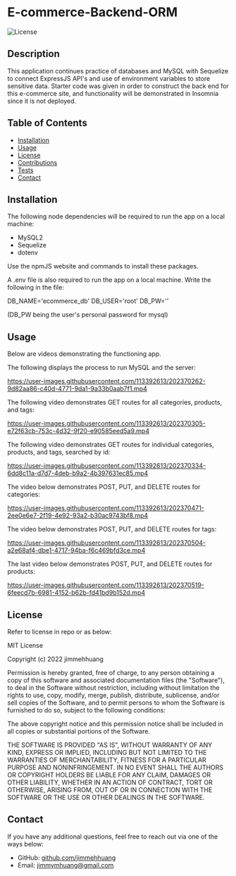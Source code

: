 # E-commerce-Backend-ORM
![License](https://img.shields.io/badge/License-MIT-blue)

## Description
This application continues practice of databases and MySQL with Sequelize to connect ExpressJS API's and use of environment variables to store sensitive data. Starter code was given in order to construct the back end for this e-commerce site, and functionality will be demonstrated in Insomnia since it is not deployed.

## Table of Contents
* [Installation](#installation)
* [Usage](#usage)
* [License](#license)
* [Contributions](#contributions)
* [Tests](#tests)
* [Contact](#contact)

## Installation
The following node dependencies will be required to run the app on a local machine:
* MySQL2
* Sequelize
* dotenv

Use the npmJS website and commands to install these packages.

A .env file is also required to run the app on a local machine. Write the following in the file:

DB_NAME='ecommerce_db'
DB_USER='root'
DB_PW=''

(DB_PW being the user's personal password for mysql)

## Usage
Below are videos demonstrating the functioning app.

The following displays the process to run MySQL and the server:

https://user-images.githubusercontent.com/113392613/202370262-9d82aa86-c40d-4771-9da1-9a33b0aab7f1.mp4

The following video demonstrates GET routes for all categories, products, and tags:

https://user-images.githubusercontent.com/113392613/202370305-e72f63cb-753c-4d32-9f20-e90585eed5a9.mp4

The following video demonstrates GET routes for individual categories, products, and tags, searched by id:

https://user-images.githubusercontent.com/113392613/202370334-6dd8c11a-d7d7-4deb-b9a2-4b397631ec85.mp4

The video below demonstrates POST, PUT, and DELETE routes for categories:

https://user-images.githubusercontent.com/113392613/202370471-2ee0e6e7-2f19-4e92-93a2-b30ac9743bf8.mp4

The video below demonstrates POST, PUT, and DELETE routes for tags:

https://user-images.githubusercontent.com/113392613/202370504-a2e68af4-dbe1-4717-94ba-f6c469bfd3ce.mp4

The last video below demonstrates POST, PUT, and DELETE routes for products:

https://user-images.githubusercontent.com/113392613/202370519-6feecd7b-6981-4152-b62b-fd41bd9b152d.mp4

## License
Refer to license in repo or as below:

MIT License

Copyright (c) 2022 jimmehhuang

Permission is hereby granted, free of charge, to any person obtaining a copy of this software and associated documentation files (the "Software"), to deal in the Software without restriction, including without limitation the rights to use, copy, modify, merge, publish, distribute, sublicense, and/or sell copies of the Software, and to permit persons to whom the Software is furnished to do so, subject to the following conditions:

The above copyright notice and this permission notice shall be included in all copies or substantial portions of the Software.

THE SOFTWARE IS PROVIDED "AS IS", WITHOUT WARRANTY OF ANY KIND, EXPRESS OR IMPLIED, INCLUDING BUT NOT LIMITED TO THE WARRANTIES OF MERCHANTABILITY, FITNESS FOR A PARTICULAR PURPOSE AND NONINFRINGEMENT. IN NO EVENT SHALL THE AUTHORS OR COPYRIGHT HOLDERS BE LIABLE FOR ANY CLAIM, DAMAGES OR OTHER LIABILITY, WHETHER IN AN ACTION OF CONTRACT, TORT OR OTHERWISE, ARISING FROM, OUT OF OR IN CONNECTION WITH THE SOFTWARE OR THE USE OR OTHER DEALINGS IN THE SOFTWARE.

## Contact
If you have any additional questions, feel free to reach out via one of the ways below:
- GitHub: [github.com/jimmehhuang](github.com/jimmehhuang)
- Email: jimmymhuang@gmail.com
